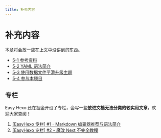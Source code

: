 ```yaml
---
title: 补充内容
---
```

# 补充内容

本章将会放一些在上文中没讲到的东西。

- [5-1 参考资料](/5-Add/5-1-quote.html)
- [5-2 YAML 语法简介](/5-Add/5-1-quote.html)
- [5-3 使用数据文件平滑升级主题](/5-Add/5-3-data-file.html)
- [5-4 参与本项目](/5-Add/5-4-contributing.html)

## 专栏

Easy Hexo 还在掘金开设了专栏，会写一些**放进文档无法分类的较实用文章**，欢迎大家查阅！

1. [[EasyHexo 专栏] #1 - Markdown 编辑器推荐与语法简介](https://juejin.im/post/5c1cd16de51d4563d9206173) 
2. [[EasyHexo 专栏] #2 - 魔改 Next 不完全教程](https://juejin.im/post/5c45a503f265da616b10fe4e)

